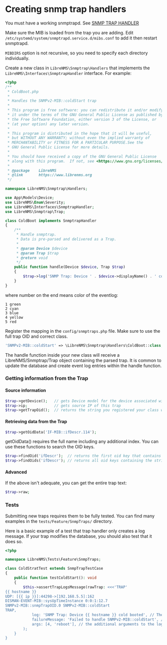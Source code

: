 # Creating snmp trap handlers

You must have a working snmptrapd. See
[SNMP TRAP HANDLER](../Extensions/SNMP-Trap-Handler.md)

Make sure the MIB is loaded from the trap you are adding. Edit
`/etc/systemd/system/snmptrapd.service.d/mibs.conf` to add it then
restart snmptrapd.

`MIBDIRS` option is not recursive, so you need to specify each directory individually.

Create a new class in `LibreNMS\Snmptrap\Handlers` that implements the
`LibreNMS\Interfaces\SnmptrapHandler` interface. For example:

```php
<?php
/**
 * ColdBoot.php
 *
 * Handles the SNMPv2-MIB::coldStart trap
 *
 * This program is free software: you can redistribute it and/or modify
 * it under the terms of the GNU General Public License as published by
 * the Free Software Foundation, either version 3 of the License, or
 * (at your option) any later version.
 *
 * This program is distributed in the hope that it will be useful,
 * but WITHOUT ANY WARRANTY; without even the implied warranty of
 * MERCHANTABILITY or FITNESS FOR A PARTICULAR PURPOSE.See the
 * GNU General Public License for more details.
 *
 * You should have received a copy of the GNU General Public License
 * along with this program.  If not, see <https://www.gnu.org/licenses/>.
 *
 * @package    LibreNMS
 * @link       https://www.librenms.org
 */

namespace LibreNMS\Snmptrap\Handlers;

use App\Models\Device;
use LibreNMS\Enum\Severity;
use LibreNMS\Interfaces\SnmptrapHandler;
use LibreNMS\Snmptrap\Trap;

class ColdBoot implements SnmptrapHandler
{
    /**
     * Handle snmptrap.
     * Data is pre-parsed and delivered as a Trap.
     *
     * @param Device $device
     * @param Trap $trap
     * @return void
     */
    public function handle(Device $device, Trap $trap)
    {
        $trap->log('SNMP Trap: Device ' . $device->displayName() . ' cold booted', $device->device_id, 'reboot', Severity::Warning);
    }
}

```

where number on the end means color of the eventlog:

```
1 green
2 cyan
3 blue
4 yellow
5 red
```

Register the mapping in the `config/snmptraps.php` file. Make sure to
use the full trap OID and correct class.

```php
'SNMPv2-MIB::coldStart' => \LibreNMS\Snmptrap\Handlers\ColdBoot::class,
```

The handle function inside your new class will receive a LibreNMS/Snmptrap/Trap
object containing the parsed trap.  It is common to update the database and create
event log entries within the handle function.

### Getting information from the Trap

#### Source information

```php
$trap->getDevice();   // gets Device model for the device associated with this trap
$trap->ip;            // gets source IP of this trap
$trap->getTrapOid();  // returns the string you registered your class with
```

#### Retrieving data from the Trap

```php
$trap->getOidData('IF-MIB::ifDescr.114');
```

getOidData() requires the full name including any additional index.
You can use these functions to search the OID keys.

```php
$trap->findOid('ifDescr');  // returns the first oid key that contains the string
$trap->findOids('ifDescr'); // returns all oid keys containing the string
```

#### Advanced

If the above isn't adequate, you can get the entire trap text:

```php
$trap->raw;
```

### Tests

Submitting new traps requires them to be fully tested. You can find many examples in the
`tests/Feature/SnmpTraps/` directory.

Here is a basic example of a test that trap handler only creates a log message.
If your trap modifies the database, you should also test that it does so.

```php
<?php

namespace LibreNMS\Tests\Feature\SnmpTraps;

class ColdStratTest extends SnmpTrapTestCase
{
    public function testColdStart(): void
    {
        $this->assertTrapLogsMessage(rawTrap: <<<'TRAP'
{{ hostname }}
UDP: [{{ ip }}]:44298->[192.168.5.5]:162
DISMAN-EVENT-MIB::sysUpTimeInstance 0:0:1:12.7
SNMPv2-MIB::snmpTrapOID.0 SNMPv2-MIB::coldStart
TRAP,
            log: 'SNMP Trap: Device {{ hostname }} cold booted', // The log message sent
            failureMessage: 'Failed to handle SNMPv2-MIB::coldStart', // an informative message to let user know what failed
            args: [4, 'reboot'], // the additional arguments to the log method
        );
    }
}
```
